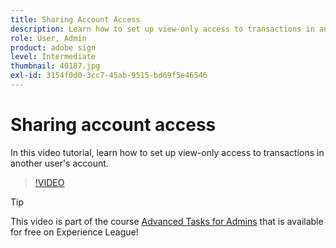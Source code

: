 ```yaml
---
title: Sharing Account Access
description: Learn how to set up view-only access to transactions in another user's account
role: User, Admin
product: adobe sign
level: Intermediate
thumbnail: 40187.jpg
exl-id: 3154f0d0-3cc7-45ab-9515-bd69f5e46546
---
```

# Sharing account access

In this video tutorial, learn how to set up view-only access to transactions in another user's account.

>[!VIDEO](https://video.tv.adobe.com/v/40187?hidetitle=true)

>[!TIP]
>
>This video is part of the course [Advanced Tasks for Admins](https://experienceleague.adobe.com/?recommended=Sign-A-1-2020.1) that is available for free on Experience League!
